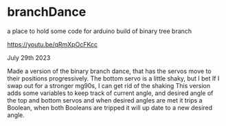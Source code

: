 # branchDance
a place to hold some code for arduino build of binary tree branch

https://youtu.be/qRmXpOcFKcc


July 29th 2023

Made a version of the binary branch dance, that has the servos move to their positions progressively.  The bottom servo is a little shaky, but I bet If I swap out for a stronger mg90s, I can get rid of the shaking
This version adds some variables to keep track of current angle, and desired angle of the top and bottom servos and when desired angles are met it trips a Boolean, when both Booleans are tripped it will up date to a new desired angle.

